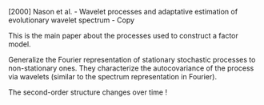 [2000] Nason et al. - Wavelet processes and adaptative estimation of evolutionary wavelet spectrum - Copy

This is the main paper about the processes used to construct a factor model.

Generalize the Fourier representation of stationary stochastic processes to non-stationary ones. 
They characterize the autocovariance of the process via wavelets (similar to the spectrum representation in Fourier).

The second-order structure changes over time !
